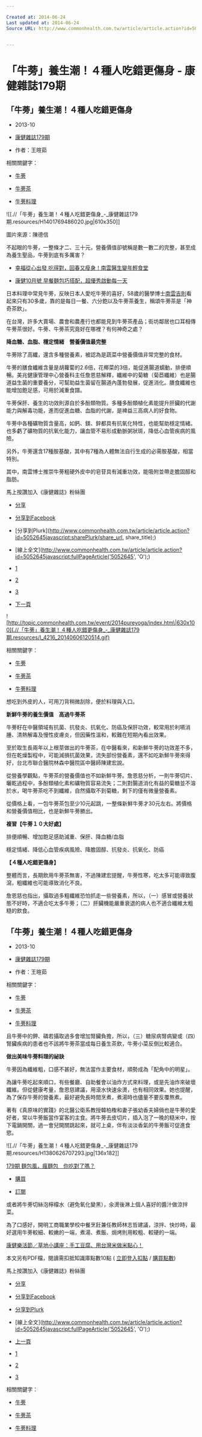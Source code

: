 ```yaml
---

Created at: 2014-06-24
Last updated at: 2014-06-24
Source URL: http://www.commonhealth.com.tw/article/article.action?id=5052645


---
```


# 「牛蒡」養生潮！４種人吃錯更傷身 - 康健雜誌179期


## 「牛蒡」養生潮！４種人吃錯更傷身

* 2013-10

* [康健雜誌179期](http://www.commonhealth.com.tw/magazine/magazine.action?id=1130)
* 作者：王暄茹

相關關鍵字：

* [牛蒡](http://www.commonhealth.com.tw/search/doSearch.action?key=%E7%89%9B%E8%92%A1)

* [牛蒡茶](http://www.commonhealth.com.tw/search/doSearch.action?key=%E7%89%9B%E8%92%A1%E8%8C%B6)
* [牛蒡料理](http://www.commonhealth.com.tw/search/doSearch.action?key=%E7%89%9B%E8%92%A1%E6%96%99%E7%90%86)

![[.//「牛蒡」養生潮！４種人吃錯更傷身_-_康健雜誌179期.resources/H1401769486020.jpg\|610x350]]

圖片來源：陳德信

不起眼的牛蒡，一整條才二、三十元，營養價值卻號稱是數一數二的完整，甚至成為養生聖品，牛蒡到底有多厲害？

* [幸福從心出發 吃得對，回春又瘦身！南雲醫生變年輕食堂](http://topic.cwbook.com.tw/reader/2013/juice/)

* [康健10月號 早餐麵包巧搭配，超優秀啟動每一天](http://topic.commonhealth.com.tw/event/201310CH.aspx)

日本料理中常見牛蒡，反映日本人愛吃牛蒡的喜好，58歲的醫學博士[南雲吉則](http://topic.cwbook.com.tw/reader/2013/juice/)看起來只有30多歲，靠的是每日一餐、六分飽以及牛蒡茶養生，稱頌牛蒡茶是「神奇茶飲」。

在台灣，許多大賣場、農會和農產行也都能見到牛蒡茶產品；街坊鄰居也口耳相傳牛蒡茶很好。牛蒡、牛蒡茶究竟好在哪裡？有何神奇之處？

**降血糖、血脂、穩定情緒　營養價值最完整**

牛蒡除了高纖，還含多種營養素，被認為是蔬菜中營養價值非常完整的食材。

牛蒡的膳食纖維含量是胡蘿蔔的2.6倍，花椰菜的3倍，能促進腸道蠕動，排便順暢。美兆健康管理中心營養科主任詹恩慈解釋，纖維中的菊糖（菊苣纖維）也是腸道益生菌的重要養分，可幫助益生菌留在腸道內蓬勃發展，促進消化。膳食纖維也能增加飽足感，可用於減重食譜。

牛蒡保肝、養生的功效則源自於多酚類物質。多種多酚類植化素能提升肝臟的代謝能力與解毒功能，進而促進血糖、血脂的代謝，是裨益三高病人的好食物。

牛蒡中各種礦物質含量高，如鈣、鎂、鋅都具有抗氧化特性，也能幫助穩定情緒。也多虧了礦物質的抗氧化能力，讓血管不易形成動脈粥狀斑，降低心血管疾病的風險。

另外，牛蒡還含17種胺基酸，其中有7種為人體無法自行生成的必需胺基酸，相當特別。

其中，南雲博士推崇牛蒡粗硬外皮中的皂苷具有減重功效，能吸附並帶走膽固醇和脂肪。

馬上按讚加入《康健雜誌》粉絲團

* [分享](http://www.commonhealth.com.tw/article/article.action?id=5052645javascript:;)

* [分享到Facebook](http://www.commonhealth.com.tw/article/article.action?id=5052645javascript:shareFacebook(share_url);)
* [分享到Plurk](http://www.commonhealth.com.tw/article/article.action?id=5052645javascript:sharePlurk(share_url, share_title);)

* [線上全文](http://www.commonhealth.com.tw/article/article.action?id=5052645javascript:fullPageArticle('5052645', 'O');)

* [1](http://www.commonhealth.com.tw/article/article.action?id=5052645&page=1)
* [2](http://www.commonhealth.com.tw/article/article.action?id=5052645&page=2)
* [3](http://www.commonhealth.com.tw/article/article.action?id=5052645&page=3)
* [下一頁](http://www.commonhealth.com.tw/article/article.action?id=5052645&page=2)

![http://topic.commonhealth.com.tw/event/2014pureyoga/index.htm\|630x100](.//「牛蒡」養生潮！４種人吃錯更傷身_-_康健雜誌179期.resources/I_4216_20140606120514.gif)

相關關鍵字：

* [牛蒡](http://www.commonhealth.com.tw/search/doSearch.action?key=%E7%89%9B%E8%92%A1)

* [牛蒡茶](http://www.commonhealth.com.tw/search/doSearch.action?key=%E7%89%9B%E8%92%A1%E8%8C%B6)
* [牛蒡料理](http://www.commonhealth.com.tw/search/doSearch.action?key=%E7%89%9B%E8%92%A1%E6%96%99%E7%90%86)

想吃到外皮的人，可用刀背稍微刮除，便於料理與入口。

**新鮮牛蒡的養生價值　高過牛蒡茶**

牛蒡籽在中醫領域有抗菌、抗發炎、抗氧化、防癌及保肝功效，較常用於利嚥消腫、清熱解毒及慢性皮膚炎，但因藥性溫和，較難在短期內看出效果。

至於取生長兩年以上根莖做出的牛蒡茶，在中醫看來，和新鮮牛蒡的功效差不多，但在乾燥製程中，可能減損抗菌效果，流失部份營養素，還不如吃新鮮牛蒡來得好，台北市聯合醫院林森中醫院區中醫師陳建宏說。

從營養學觀點，牛蒡茶的營養價值也不如新鮮牛蒡。詹恩慈分析，一則牛蒡切片、曬乾過程中，多酚類植化素和礦物質容易流失；二則對腸道消化有益的菊糖並不溶於水，喝牛蒡茶吃不到纖維，自然攝取不到菊糖，剩下的僅有微量營養素。

從價格上看，一包牛蒡茶包至少10元起跳，一整條新鮮牛蒡才30元左右。將價格和營養價值相比，也是新鮮牛蒡勝出。

**複習【牛蒡１０大好處】**

排便順暢、增加飽足感助減重、保肝、降血糖/血脂

穩定情緒、降低心血管疾病風險、降膽固醇、抗發炎、抗氧化、防癌

**【４種人吃錯更傷身】**

整體而言，長期飲用牛蒡茶無害，不過陳建宏提醒，牛蒡性寒，吃太多可能導致腹瀉，粗纖維也可能導致消化不良。

詹恩慈也指出，攝取過多粗纖維恐怕抓走一些營養素，所以，（一）感冒或營養狀態不好時，不適合吃太多牛蒡；（二）肝臟機能嚴重衰退的病人也不適合纖維太粗糙的飲食。

## 「牛蒡」養生潮！４種人吃錯更傷身

* 2013-10

* [康健雜誌179期](http://www.commonhealth.com.tw/magazine/magazine.action?id=1130)
* 作者：王暄茹

相關關鍵字：

* [牛蒡](http://www.commonhealth.com.tw/search/doSearch.action?key=%E7%89%9B%E8%92%A1)

* [牛蒡茶](http://www.commonhealth.com.tw/search/doSearch.action?key=%E7%89%9B%E8%92%A1%E8%8C%B6)
* [牛蒡料理](http://www.commonhealth.com.tw/search/doSearch.action?key=%E7%89%9B%E8%92%A1%E6%96%99%E7%90%86)

且牛蒡中的鉀、磷若攝取過多會增加腎臟負擔，所以，（三）糖尿病腎病變或（四）腎臟疾病的患者也不該將牛蒡茶當成每日養生茶飲，牛蒡小菜反倒比較適合。

**做出美味牛蒡料理的祕訣**

牛蒡因為纖維粗，口感不甚好，無法當作主要食材，順勢成為「配角中的明星」。

為讓牛蒡吃起來順口，有些餐廳、自助餐會以油炸方式來料理，或是先油炸來破壞纖維。但從健康考量，詹恩慈建議，用滾水快速汆燙，也有相同效果。她也提醒，為了保存牛蒡的營養素，最好避免長時間烹煮，煮湯時也儘量不要反覆熬煮。

著有《真原味的實踐》的北醫公衛系教授韓柏檉和妻子張幼香夫婦倆也是牛蒡的愛好者，常以牛蒡飯當作宴客的主食。將牛蒡去皮切片，插入泡了一晚的糙米中，按下電鍋開關，過一會兒開關跳起來，就可上桌，伴有淡淡香氣的牛蒡飯可促進食慾。

![[.//「牛蒡」養生潮！４種人吃錯更傷身_-_康健雜誌179期.resources/H1380626707293.jpg\|136x182]]

[179期 麵包風，瘋麵包　你吃對了嗎？](http://www.commonhealth.com.tw/magazine/magazine.action?id=1130)

* [購買](http://www.cwbook.com.tw/product/ProductAction.shtml?prodId=0000011266)

* [訂閱](http://www.cwbook.com.tw/sg/SGAct.shtml?magType=H&newOldSub=New&utm_source=ch&utm_medium=list&utm_campaign=quick)

或者將牛蒡切絲泡檸檬水（避免氧化變黑），汆燙後淋上個人喜好的醬汁做涼拌菜。

為了口感好，開明工商職業學校中餐烹飪兼任教師林志哲建議，涼拌、快炒時，最好選用牛蒡較細、較嫩的一端，煮湯、煮飯、焗烤則用較粗、較硬的一端。

[康健樂活節／草地小講座：手工豆腐、用台灣米做米點心！](http://topic.commonhealth.com.tw/2013lohas/action.aspx#food)

本文另有PDF檔，閱讀需扣抵知識庫點數10點 ( [立即登入扣點](http://www.commonhealth.com.tw/article/article.action?id=5052645javascript:pdfDownload('5052645');) / [購買點數](http://www.cwbook.com.tw/channel/SubChannelPageAction.shtml?mChanSerno=8&sChanSerno=47))

馬上按讚加入《康健雜誌》粉絲團

* [分享](http://www.commonhealth.com.tw/article/article.action?id=5052645javascript:;)

* [分享到Facebook](http://www.commonhealth.com.tw/article/article.action?id=5052645javascript:;)
* [分享到Plurk](http://www.commonhealth.com.tw/article/article.action?id=5052645javascript:;)

* [線上全文](http://www.commonhealth.com.tw/article/article.action?id=5052645javascript:fullPageArticle('5052645', 'O');)

* [上一頁](http://www.commonhealth.com.tw/article/article.action?id=5052645&page=2)
* [1](http://www.commonhealth.com.tw/article/article.action?id=5052645&page=1)
* [2](http://www.commonhealth.com.tw/article/article.action?id=5052645&page=2)
* [3](http://www.commonhealth.com.tw/article/article.action?id=5052645&page=3)

相關關鍵字：

* [牛蒡](http://www.commonhealth.com.tw/search/doSearch.action?key=%E7%89%9B%E8%92%A1)

* [牛蒡茶](http://www.commonhealth.com.tw/search/doSearch.action?key=%E7%89%9B%E8%92%A1%E8%8C%B6)
* [牛蒡料理](http://www.commonhealth.com.tw/search/doSearch.action?key=%E7%89%9B%E8%92%A1%E6%96%99%E7%90%86)


